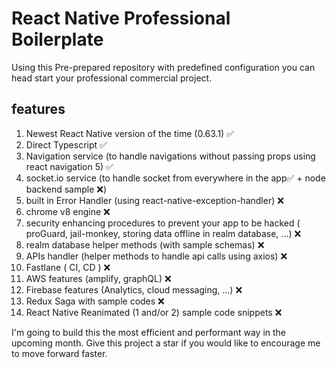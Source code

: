 # React Native Professional Boilerplate

Using this Pre-prepared repository with predefined configuration you can head start your professional commercial project.

## features

 1. Newest React Native version of the time (0.63.1) ✅
 2. Direct Typescript ✅
 3. Navigation service (to handle navigations without passing props using react navigation 5) ✅
 4. socket.io service (to handle socket from everywhere in the app✅ + node backend sample ❌) 
 5. built in Error Handler (using react-native-exception-handler) ❌
 6. chrome v8 engine ❌
 7. security enhancing procedures to prevent your app to be hacked (  proGuard, jail-monkey, storing data offline in realm database, ...) ❌
 8. realm database helper methods (with sample schemas) ❌
 9. APIs handler (helper methods to handle api calls using axios) ❌
 10. Fastlane ( CI, CD ) ❌
 11. AWS features (amplify, graphQL) ❌
 12. Firebase features (Analytics, cloud messaging, ...) ❌
 13. Redux Saga with sample codes ❌
 14. React Native Reanimated (1 and/or 2) sample code snippets ❌

I'm going to build this the most efficient and performant way  in the upcoming month.
Give this project a star if you would like to encourage me to move forward faster.